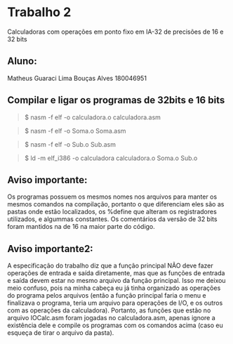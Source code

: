 # Trabalho 2
Calculadoras com operações em ponto fixo em IA-32 de precisões de 16 e 32 bits

## Aluno:
Matheus Guaraci Lima Bouças Alves 180046951

## Compilar e ligar os programas de 32bits e 16 bits
> $ nasm -f elf -o calculadora.o calculadora.asm

> $ nasm -f elf -o Soma.o Soma.asm

> $ nasm -f elf -o Sub.o Sub.asm

> $ ld -m elf_i386 -o calculadora calculadora.o Soma.o Sub.o

## Aviso importante:
Os programas possuem os mesmos nomes nos arquivos para manter os mesmos comandos na compilação, portanto o que diferenciam eles são as pastas onde estão localizados, 
os %define que alteram os registradores utilizados, e algummas constantes. Os comentários da versão de 32 bits foram mantidos na de 16 na maior parte do código.

## Aviso importante2:
A especificação do trabalho diz que a função principal NÃO deve fazer operações de entrada e saída diretamente, mas que as funções de entrada e saída
devem estar no mesmo arquivo da função principal. Isso me deixou meio confuso, pois na minha cabeça eu já tinha organizado as operações do programa
pelos arquivos (então a função principal faria o menu e finalizava o programa, teria um arquivo para operações de I/O, e os outros com as operações da
calculadora). Portanto, as funções que estão no arquivo IOCalc.asm foram jogadas no calculadora.asm, apenas ignore a existência dele e compile os
programas com os comandos acima (caso eu esqueça de tirar o arquivo da pasta).
